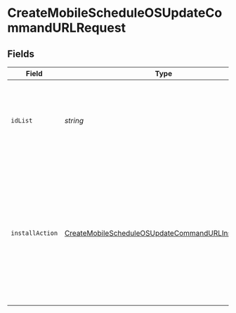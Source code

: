 # CreateMobileScheduleOSUpdateCommandURLRequest


## Fields

| Field                                                                                                                                                                                       | Type                                                                                                                                                                                        | Required                                                                                                                                                                                    | Description                                                                                                                                                                                 |
| ------------------------------------------------------------------------------------------------------------------------------------------------------------------------------------------- | ------------------------------------------------------------------------------------------------------------------------------------------------------------------------------------------- | ------------------------------------------------------------------------------------------------------------------------------------------------------------------------------------------- | ------------------------------------------------------------------------------------------------------------------------------------------------------------------------------------------- |
| `idList`                                                                                                                                                                                    | *string*                                                                                                                                                                                    | :heavy_check_mark:                                                                                                                                                                          | Mobile device ID values, multiple IDs may be separated by commas (e.g. /id/13,14,15)                                                                                                        |
| `installAction`                                                                                                                                                                             | [CreateMobileScheduleOSUpdateCommandURLInstallAction](../../models/operations/createmobilescheduleosupdatecommandurlinstallaction.md)                                                       | :heavy_check_mark:                                                                                                                                                                          | Specify the behavior of the install. Possible integer values are: 1 (Download the update for users to install), 2 (Download and install the update, and restart devices after installation) |